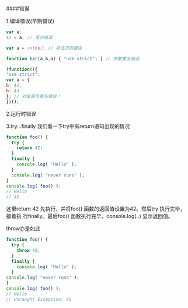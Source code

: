 ####错误

1.编译错误(早期错误)
```js
var a;
42 = a; // 语法错误

var a = /+foo/; // 非法正则错误

function bar(a,b,a) { "use strict"; } // 参数重名错误

(function(){
"use strict";
var a = {
b: 42,
b: 43
}; // 对象属性重名错误！
})();
```

2.运行时错误

3.try...finally
我们看一下try中有return语句出现的情况
```js
function foo() {
  try {
    return 42;
  }
  finally {
    console.log( "Hello" );
  }
  console.log( "never runs" );
}
console.log( foo() );
// Hello
// 42
```
这里return 42 先执行，并将foo() 函数的返回值设置为42。然后try 执行完毕，接着执
行finally。最后foo() 函数执行完毕，console.log(..) 显示返回值。

throw亦是如此
```js
function foo() {
  try {
    throw 42;
  }
  finally {
    console.log( "Hello" );
  }
console.log( "never runs" );
}
console.log( foo() );
// Hello
// Uncaught Exception: 42
```